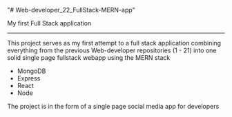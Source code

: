 "# Web-developer_22_FullStack-MERN-app" 

My first Full Stack application
*******************************

This project serves as my first attempt to a full stack application combining everything from the previous Web-developer repositories (1 - 21) into one solid single page fullstack webapp using the MERN stack

* MongoDB
* Express
* React
* Node

The project is in the form of a single page social media app for developers
